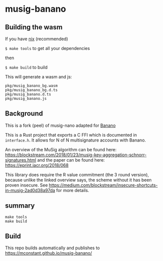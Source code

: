 # musig-banano

## Building the wasm

If you have [nix](https://nixos.org/download.html) (recommended)

`$ make tools` to get all your dependencies

then

`$ make build` to build

This will generate a wasm and js:
```
pkg/musig_banano_bg.wasm
pkg/musig_banano_bg.d.ts
pkg/musig_banano.d.ts
pkg/musig_banano.js
```

## Background

This is a fork (peel) of musig-nano adapted for [Banano](https://banano.cc)

This is a Rust project that exports a C FFI which is documented in `interface.h`. It allows for N of N multisignature accounts with Banano.

An overview of the MuSig algorithm can be found here: https://blockstream.com/2018/01/23/musig-key-aggregation-schnorr-signatures.html and the paper can be found here: https://eprint.iacr.org/2018/068

This library does require the R value commitment (the 3 round version), because unlike the linked overview says, the scheme without it has been proven insecure. See https://medium.com/blockstream/insecure-shortcuts-in-musig-2ad0d38a97da for more details.

## summary

```
make tools
make build
```

## Build

This repo builds automatically and publishes to https://mconstant.github.io/musig-banano/
